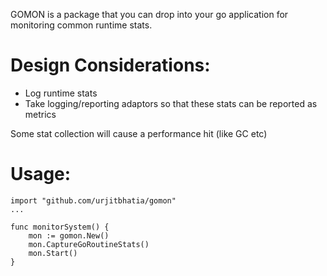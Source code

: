 GOMON is a package that you can drop into your go application for monitoring common runtime stats.

# Design Considerations:

 - Log runtime stats
 - Take logging/reporting adaptors so that these stats can be reported as metrics

Some stat collection will cause a performance hit (like GC etc)

# Usage:
```golang
import "github.com/urjitbhatia/gomon"
...

func monitorSystem() {
	mon := gomon.New()
	mon.CaptureGoRoutineStats()
	mon.Start()
}
```